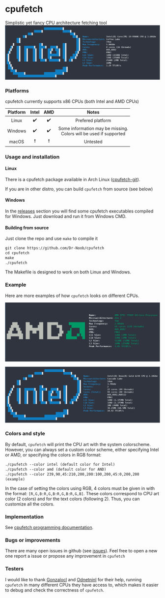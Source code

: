 # cpufetch

Simplistic yet fancy CPU architecture fetching tool
![cpu1](i9.png)

### Platforms
cpufetch currently supports x86 CPUs (both Intel and AMD CPUs)

| Platform  | Intel                     | AMD                      | Notes             |
|:---------:|:-------------------------:|:------------------------:|:-----------------:|
| Linux     | :heavy_check_mark:        | :heavy_check_mark:       | Prefered platform |
| Windows   | :heavy_check_mark:        | :heavy_check_mark:       | Some information may be missing. <br> Colors will be used if supported |
| macOS     | :heavy_exclamation_mark:  | :heavy_exclamation_mark: | Untested |


### Usage and installation
#### Linux
There is a cpufetch package available in Arch Linux ([cpufetch-git](https://aur.archlinux.org/packages/cpufetch-git)).

If you are in other distro, you can build `cpufetch` from source (see below)

#### Windows
In the [releases](https://github.com/Dr-Noob/cpufetch/releases) section you will find some cpufetch executables compiled for Windows. Just download and run it from Windows CMD.

#### Building from source
Just clone the repo and use `make` to compile it

```
git clone https://github.com/Dr-Noob/cpufetch
cd cpufetch
make
./cpufetch
```

The Makefile is designed to work on both Linux and Windows.

### Example

Here are more examples of how `cpufetch` looks on different CPUs.

![cpu2](epyc.png)

![cpu3](cascade_lake.png)

### Colors and style
By default, `cpufetch` will print the CPU art with the system colorscheme. However, you can always set a custom color scheme, either
specifying Intel or AMD, or specifying the colors in RGB format:

```
./cpufetch --color intel (default color for Intel)
./cpufetch --color amd (default color for AND)
./cpufetch --color 239,90,45:210,200,200:100,200,45:0,200,200 (example)
```

In the case of setting the colors using RGB, 4 colors must be given in with the format: ``[R,G,B:R,G,B:R,G,B:R,G,B]``. These colors correspond to CPU art color (2 colors) and for the text colors (following 2). Thus, you can customize all the colors.

### Implementation

See [cpufetch programming documentation](https://github.com/Dr-Noob/cpufetch/blob/master/doc/README.md).

### Bugs or improvements
There are many open issues in github (see [issues](https://github.com/Dr-Noob/cpufetch/issues)). Feel free to open a new one report a issue or propose any improvement in `cpufetch`

### Testers
I would like to thank [Gonzalocl](https://github.com/Gonzalocl) and [OdnetninI](https://github.com/OdnetninI) for their help, running `cpufetch` in many different CPUs they have access to, which makes it easier to debug and check the correctness of `cpufetch`.
